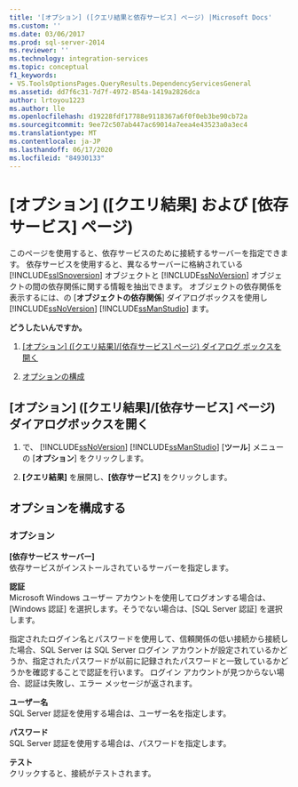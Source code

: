 ```yaml
---
title: '[オプション] ([クエリ結果と依存サービス] ページ) |Microsoft Docs'
ms.custom: ''
ms.date: 03/06/2017
ms.prod: sql-server-2014
ms.reviewer: ''
ms.technology: integration-services
ms.topic: conceptual
f1_keywords:
- VS.ToolsOptionsPages.QueryResults.DependencyServicesGeneral
ms.assetid: dd7f6c31-7d7f-4972-854a-1419a2826dca
author: lrtoyou1223
ms.author: lle
ms.openlocfilehash: d19228fdf17788e9118367a6f0f0eb3be90cb72a
ms.sourcegitcommit: 9ee72c507ab447ac69014a7eea4e43523a0a3ec4
ms.translationtype: MT
ms.contentlocale: ja-JP
ms.lasthandoff: 06/17/2020
ms.locfileid: "84930133"
---
```

# <a name="options-query-results-and-dependency-services-page"></a>[オプション] ([クエリ結果] および [依存サービス] ページ)
  このページを使用すると、依存サービスのために接続するサーバーを指定できます。 依存サービスを使用すると、異なるサーバーに格納されている [!INCLUDE[ssISnoversion](../includes/ssisnoversion-md.md)] オブジェクトと [!INCLUDE[ssNoVersion](../includes/ssnoversion-md.md)] オブジェクトの間の依存関係に関する情報を抽出できます。 オブジェクトの依存関係を表示するには、の [**オブジェクトの依存関係**] ダイアログボックスを使用し [!INCLUDE[ssNoVersion](../includes/ssnoversion-md.md)] [!INCLUDE[ssManStudio](../includes/ssmanstudio-md.md)] ます。  
  
 **どうしたいんですか。**  
  
1.  [[オプション] ([クエリ結果]/[依存サービス] ページ) ダイアログ ボックスを開く](#open_dialog)  
  
2.  [オプションの構成](#options)  
  
##  <a name="open-the-options-query-resultsdependency-services-page-dialog-box"></a><a name="open_dialog"></a>[オプション] ([クエリ結果]/[依存サービス] ページ) ダイアログボックスを開く  
  
1.  で、 [!INCLUDE[ssNoVersion](../includes/ssnoversion-md.md)] [!INCLUDE[ssManStudio](../includes/ssmanstudio-md.md)] [**ツール**] メニューの [**オプション**] をクリックします。  
  
2.  **[クエリ結果]** を展開し、**[依存サービス]** をクリックします。  
  
##  <a name="configure-the-options"></a><a name="options"></a>オプションを構成する  
  
### <a name="options"></a>オプション  
 **[依存サービス サーバー]**  
 依存サービスがインストールされているサーバーを指定します。  
  
 **認証**  
 Microsoft Windows ユーザー アカウントを使用してログオンする場合は、[Windows 認証] を選択します。そうでない場合は、[SQL Server 認証] を選択します。  
  
 指定されたログイン名とパスワードを使用して、信頼関係の低い接続から接続した場合、SQL Server は SQL Server ログイン アカウントが設定されているかどうか、指定されたパスワードが以前に記録されたパスワードと一致しているかどうかを確認することで認証を行います。 ログイン アカウントが見つからない場合、認証は失敗し、エラー メッセージが返されます。  
  
 **ユーザー名**  
 SQL Server 認証を使用する場合は、ユーザー名を指定します。  
  
 **パスワード**  
 SQL Server 認証を使用する場合は、パスワードを指定します。  
  
 **テスト**  
 クリックすると、接続がテストされます。
